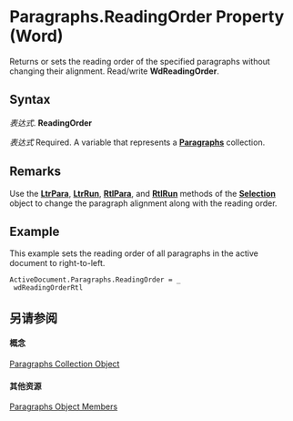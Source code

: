 
# Paragraphs.ReadingOrder Property (Word)

Returns or sets the reading order of the specified paragraphs without changing their alignment. Read/write  **WdReadingOrder**.


## Syntax

 _表达式_. **ReadingOrder**

 _表达式_ Required. A variable that represents a **[Paragraphs](bdc7a183-2a98-7d47-c86a-5cecd6c91449.md)** collection.


## Remarks

Use the  **[LtrPara](992886b8-44e3-3b1f-cc6d-7b16e1c58aef.md)**, **[LtrRun](e2b905f1-3ce1-ce51-bc9f-c5325fa0e9af.md)**, **[RtlPara](b417897d-de70-6c3a-12cd-8786e12bdb43.md)**, and **[RtlRun](759a16cd-24d7-7c0a-6315-47d395560c73.md)** methods of the **[Selection](7b574a91-c33e-ecfd-6783-6b7528b2ed8f.md)** object to change the paragraph alignment along with the reading order.


## Example

This example sets the reading order of all paragraphs in the active document to right-to-left.


```
ActiveDocument.Paragraphs.ReadingOrder = _ 
 wdReadingOrderRtl
```


## 另请参阅


#### 概念


[Paragraphs Collection Object](bdc7a183-2a98-7d47-c86a-5cecd6c91449.md)
#### 其他资源


[Paragraphs Object Members](http://msdn.microsoft.com/library/490e2695-3cdd-4906-f730-583d18486aa2%28Office.15%29.aspx)